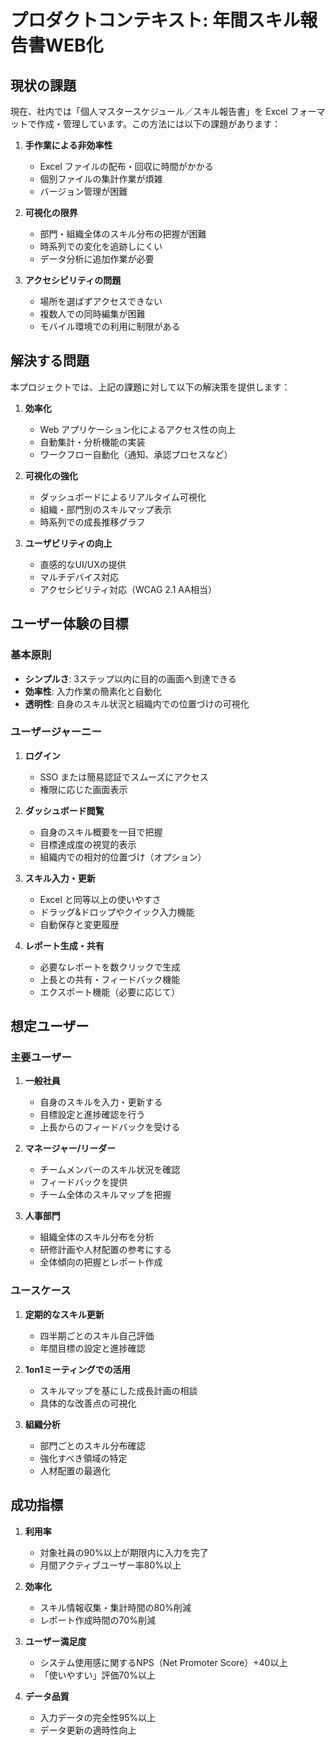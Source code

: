# プロダクトコンテキスト: 年間スキル報告書WEB化

## 現状の課題

現在、社内では「個人マスタースケジュール／スキル報告書」を Excel フォーマットで作成・管理しています。この方法には以下の課題があります：

1. **手作業による非効率性**
   - Excel ファイルの配布・回収に時間がかかる
   - 個別ファイルの集計作業が煩雑
   - バージョン管理が困難

2. **可視化の限界**
   - 部門・組織全体のスキル分布の把握が困難
   - 時系列での変化を追跡しにくい
   - データ分析に追加作業が必要

3. **アクセシビリティの問題**
   - 場所を選ばずアクセスできない
   - 複数人での同時編集が困難
   - モバイル環境での利用に制限がある

## 解決する問題

本プロジェクトでは、上記の課題に対して以下の解決策を提供します：

1. **効率化**
   - Web アプリケーション化によるアクセス性の向上
   - 自動集計・分析機能の実装
   - ワークフロー自動化（通知、承認プロセスなど）

2. **可視化の強化**
   - ダッシュボードによるリアルタイム可視化
   - 組織・部門別のスキルマップ表示
   - 時系列での成長推移グラフ

3. **ユーザビリティの向上**
   - 直感的なUI/UXの提供
   - マルチデバイス対応
   - アクセシビリティ対応（WCAG 2.1 AA相当）

## ユーザー体験の目標

### 基本原則

- **シンプルさ**: 3ステップ以内に目的の画面へ到達できる
- **効率性**: 入力作業の簡素化と自動化
- **透明性**: 自身のスキル状況と組織内での位置づけの可視化

### ユーザージャーニー

1. **ログイン**
   - SSO または簡易認証でスムーズにアクセス
   - 権限に応じた画面表示

2. **ダッシュボード閲覧**
   - 自身のスキル概要を一目で把握
   - 目標達成度の視覚的表示
   - 組織内での相対的位置づけ（オプション）

3. **スキル入力・更新**
   - Excel と同等以上の使いやすさ
   - ドラッグ&ドロップやクイック入力機能
   - 自動保存と変更履歴

4. **レポート生成・共有**
   - 必要なレポートを数クリックで生成
   - 上長との共有・フィードバック機能
   - エクスポート機能（必要に応じて）

## 想定ユーザー

### 主要ユーザー

1. **一般社員**
   - 自身のスキルを入力・更新する
   - 目標設定と進捗確認を行う
   - 上長からのフィードバックを受ける

2. **マネージャー/リーダー**
   - チームメンバーのスキル状況を確認
   - フィードバックを提供
   - チーム全体のスキルマップを把握

3. **人事部門**
   - 組織全体のスキル分布を分析
   - 研修計画や人材配置の参考にする
   - 全体傾向の把握とレポート作成

### ユースケース

1. **定期的なスキル更新**
   - 四半期ごとのスキル自己評価
   - 年間目標の設定と進捗確認

2. **1on1ミーティングでの活用**
   - スキルマップを基にした成長計画の相談
   - 具体的な改善点の可視化

3. **組織分析**
   - 部門ごとのスキル分布確認
   - 強化すべき領域の特定
   - 人材配置の最適化

## 成功指標

1. **利用率**
   - 対象社員の90%以上が期限内に入力を完了
   - 月間アクティブユーザー率80%以上

2. **効率化**
   - スキル情報収集・集計時間の80%削減
   - レポート作成時間の70%削減

3. **ユーザー満足度**
   - システム使用感に関するNPS（Net Promoter Score）+40以上
   - 「使いやすい」評価70%以上

4. **データ品質**
   - 入力データの完全性95%以上
   - データ更新の適時性向上
